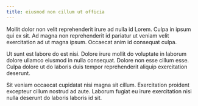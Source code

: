 ```yaml
---
title: eiusmod non cillum ut officia
---
```


Mollit dolor non velit reprehenderit irure ad nulla id Lorem. Culpa in ipsum qui ex sit. Ad magna non reprehenderit id pariatur ut veniam velit exercitation ad ut magna ipsum. Occaecat anim id consequat culpa.

Ut sunt est labore do est nisi. Dolore irure mollit do voluptate in laborum dolore ullamco eiusmod in nulla consequat. Dolore non esse cillum esse. Culpa dolore ut do laboris duis tempor reprehenderit aliquip exercitation deserunt.

Sit veniam occaecat cupidatat nisi magna sit cillum. Exercitation proident excepteur cillum nostrud ad aute. Laborum fugiat eu irure exercitation nisi nulla deserunt do laboris laboris id sit.